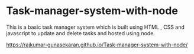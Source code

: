 # Task-manager-system-with-node

This is a basic task manager system which is built using HTML , CSS and javascript to update and delete tasks and hosted using node.

https://rajkumar-gunasekaran.github.io/Task-manager-system-with-node/
